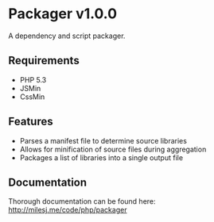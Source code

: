 # Packager v1.0.0 #

A dependency and script packager.

## Requirements ##

* PHP 5.3
* JSMin
* CssMin

## Features ##

* Parses a manifest file to determine source libraries
* Allows for minification of source files during aggregation
* Packages a list of libraries into a single output file

## Documentation ##

Thorough documentation can be found here: http://milesj.me/code/php/packager